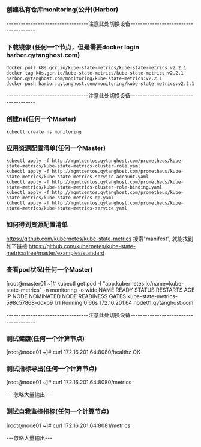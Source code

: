 ### 创建私有仓库monitoring(公开)(Harbor)

----------------------------------注意此处切换设备--------------------------------------

### 下载镜像 (任何一个节点，但是需要docker login harbor.qytanghost.com)
```shell script
docker pull k8s.gcr.io/kube-state-metrics/kube-state-metrics:v2.2.1
docker tag k8s.gcr.io/kube-state-metrics/kube-state-metrics:v2.2.1 harbor.qytanghost.com/monitoring/kube-state-metrics:v2.2.1
docker push harbor.qytanghost.com/monitoring/kube-state-metrics:v2.2.1

```

----------------------------------注意此处切换设备--------------------------------------

### 创建ns(任何一个Master)
```shell script
kubectl create ns monitoring

```

### 应用资源配置清单(任何一个Master)
```shell script
kubectl apply -f http://mgmtcentos.qytanghost.com/prometheus/kube-state-metrics/kube-state-metrics-cluster-role.yaml
kubectl apply -f http://mgmtcentos.qytanghost.com/prometheus/kube-state-metrics/kube-state-metrics-service-account.yaml
kubectl apply -f http://mgmtcentos.qytanghost.com/prometheus/kube-state-metrics/kube-state-metrics-cluster-role-binding.yaml
kubectl apply -f http://mgmtcentos.qytanghost.com/prometheus/kube-state-metrics/kube-state-metrics-dp.yaml
kubectl apply -f http://mgmtcentos.qytanghost.com/prometheus/kube-state-metrics/kube-state-metrics-service.yaml

```

### 如何得到资源配置清单
https://github.com/kubernetes/kube-state-metrics
搜索"manifest", 就能找到如下链接
https://github.com/kubernetes/kube-state-metrics/tree/master/examples/standard

### 查看pod状况(任何一个Master)
[root@master01 ~]# kubectl get pod -l "app.kubernetes.io/name=kube-state-metrics" -n monitoring -o wide
NAME                                 READY   STATUS    RESTARTS   AGE   IP              NODE                    NOMINATED NODE   READINESS GATES
kube-state-metrics-598c57868-ddkp9   1/1     Running   0          66s   172.16.201.64   node01.qytanghost.com   <none>           <none>

----------------------------------注意此处切换设备--------------------------------------

### 测试健康(任何一个计算节点)
[root@node01 ~]# curl 172.16.201.64:8080/healthz
OK

### 测试指标导出(任何一个计算节点)
[root@node01 ~]# curl 172.16.201.64:8080/metrics

---忽略大量输出---

### 测试自我监控指标(任何一个计算节点)
[root@node01 ~]# curl 172.16.201.64:8081/metrics

---忽略大量输出---

